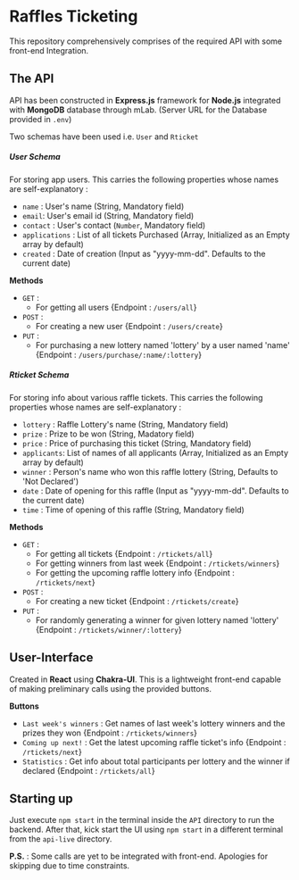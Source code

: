 # Raffles Ticketing

This repository comprehensively comprises of the required API with some front-end Integration.

## The API

API has been constructed in **Express.js** framework for **Node.js** integrated with **MongoDB** database
through mLab. (Server URL for the Database provided in `.env`)

Two schemas have been used i.e. `User` and `Rticket` 

##### User Schema
For storing app users. This carries the following properties whose names are self-explanatory :
- `name` : User's name                           (String, Mandatory field)
- `email`: User's email id                       (String, Mandatory field)
- `contact` : User's contact                     (`Number`, Mandatory field)
- `applications` : List of all tickets Purchased (Array, Initialized as an Empty array by default)
- `created` : Date of creation                   (Input as "yyyy-mm-dd". Defaults to the current date)

**Methods** 

- `GET` :
    - For getting all users                                               {Endpoint : `/users/all`}    
- `POST` :
    - For creating a new user                                             {Endpoint : `/users/create`}
- `PUT` :
    - For purchasing a new lottery named 'lottery' by a user named 'name' {Endpoint : `/users/purchase/:name/:lottery`}

##### Rticket Schema
For storing info about various raffle tickets. This carries the following properties whose names are self-explanatory :
- `lottery` : Raffle Lottery's name                    (String, Mandatory field) 
- `prize` : Prize to be won                            (String, Madatory field)
- `price` : Price of purchasing this ticket            (String, Mandatory field)
- `applicants`: List of names of all applicants        (Array, Initialized as an Empty array by default)
- `winner` : Person's name who won this raffle lottery (String, Defaults to 'Not Declared')
- `date` : Date of opening for this raffle             (Input as "yyyy-mm-dd". Defaults to the current date)
- `time` : Time of opening of this raffle              (String, Mandatory field)

**Methods** 

- `GET` :
    - For getting all tickets                                            {Endpoint : `/rtickets/all`} 
    - For getting winners from last week                                 {Endpoint : `/rtickets/winners`}
    - For getting the upcoming raffle lottery info                       {Endpoint : `/rtickets/next`}
- `POST` :
    - For creating a new ticket                                          {Endpoint : `/rtickets/create`}
- `PUT` :
    - For randomly generating a winner for given lottery named 'lottery' {Endpoint : `/rtickets/winner/:lottery`}

## User-Interface

Created in **React** using **Chakra-UI**. This is a lightweight front-end capable of making
preliminary calls using the provided buttons.

**Buttons**

- `Last week's winners` : Get names of last week's lottery winners and the prizes they won {Endpoint : `/rtickets/winners`}
- `Coming up next!` : Get the latest upcoming raffle ticket's info                         {Endpoint : `/rtickets/next`}
- `Statistics` : Get info about total participants per lottery and the winner if declared  {Endpoint : `/rtickets/all`}

## Starting up

Just execute `npm start` in the terminal inside the `API` directory to run the backend. After that, kick start the UI using `npm start` in a different terminal from the `api-live` directory.

**P.S.** : Some calls are yet to be integrated with front-end. Apologies for skipping due to time constraints.